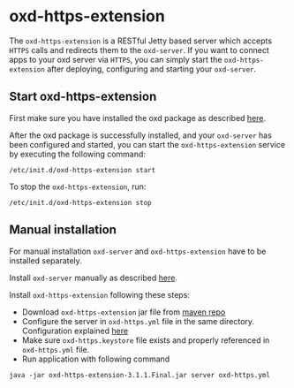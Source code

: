 # oxd-https-extension 
The `oxd-https-extension` is a RESTful Jetty based server which accepts `HTTPS` calls and redirects them to the `oxd-server`. If you want to connect apps to your oxd server via `HTTPS`, you can simply start the `oxd-https-extension` after deploying, configuring and starting your `oxd-server`.

## Start oxd-https-extension
First make sure you have installed the oxd package as described [here](https://gluu.org/docs/oxd/3.1.1/install/).

After the oxd package is successfully installed, and your `oxd-server` has been configured and started, you can start the `oxd-https-extension` service by executing the following command:

```
/etc/init.d/oxd-https-extension start
```

To stop the `oxd-https-extension`, run:

```
/etc/init.d/oxd-https-extension stop
```


## Manual installation

For manual installation `oxd-server` and `oxd-https-extension` have to be installed separately.

Install `oxd-server` manually as described [here](https://gluu.org/docs/oxd/3.1.1/install/#manual-installation).

Install `oxd-https-extension` following these steps:

* Download `oxd-https-extension` jar file from [maven repo](http://ox.gluu.org/maven/org/xdi/oxd-https-extension/3.1.1.Final/)
* Configure the server in `oxd-https.yml` file in the same directory. Configuration explained [here](https://gluu.org/docs/oxd/3.1.1/oxd-https/configuration/)
* Make sure `oxd-https.keystore` file exists and properly referenced in `oxd-https.yml` file.
* Run application with following command

```
java -jar oxd-https-extension-3.1.1.Final.jar server oxd-https.yml
```
